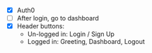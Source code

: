 - [x] Auth0
- [ ] After login, go to dashboard
- [x] Header buttons:
  - Un-logged in: Login / Sign Up
  - Logged in: Greeting, Dashboard, Logout
